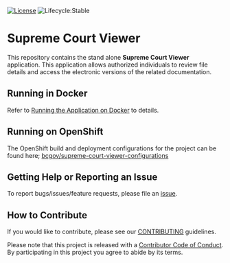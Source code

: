 [![License](https://img.shields.io/badge/License-Apache%202.0-blue.svg)](LICENSE)
![Lifecycle:Stable](https://img.shields.io/badge/Lifecycle-Stable-97ca00)

# Supreme Court Viewer

This repository contains the stand alone **Supreme Court Viewer** application.  This application allows authorized individuals to review file details and access the electronic versions of the related documentation.

## Running in Docker

Refer to [Running the Application on Docker](./docker/README.md) to details.

## Running on OpenShift

The OpenShift build and deployment configurations for the project can be found here; [bcgov/supreme-court-viewer-configurations](https://github.com/bcgov/supreme-court-viewer-configurations)

## Getting Help or Reporting an Issue

To report bugs/issues/feature requests, please file an [issue](../../issues).

## How to Contribute

If you would like to contribute, please see our [CONTRIBUTING](./CONTRIBUTING.md) guidelines.

Please note that this project is released with a [Contributor Code of Conduct](./CODE_OF_CONDUCT.md). 
By participating in this project you agree to abide by its terms.
